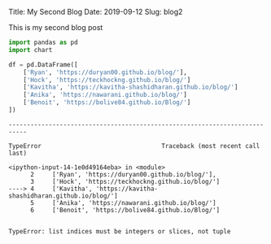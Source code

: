 
Title: My Second Blog
Date: 2019-09-12
Slug: blog2

This is my second blog post


```python
import pandas as pd
import chart
```


```python
df = pd.DataFrame([
    ['Ryan', 'https://duryan00.github.io/blog/'],
    ['Hock', 'https://teckhockng.github.io/blog/']
    ['Kavitha', 'https://kavitha-shashidharan.github.io/blog/']
    ['Anika', 'https://nawarani.github.io/blog/']
    ['Benoit', 'https://bolive84.github.io/Blog/']
])
```


    ---------------------------------------------------------------------------

    TypeError                                 Traceback (most recent call last)

    <ipython-input-14-1e0d49164eba> in <module>
          2     ['Ryan', 'https://duryan00.github.io/blog/'],
          3     ['Hock', 'https://teckhockng.github.io/blog/']
    ----> 4     ['Kavitha', 'https://kavitha-shashidharan.github.io/blog/']
          5     ['Anika', 'https://nawarani.github.io/blog/']
          6     ['Benoit', 'https://bolive84.github.io/Blog/']
    

    TypeError: list indices must be integers or slices, not tuple



```python

```


```python

```


```python

```
